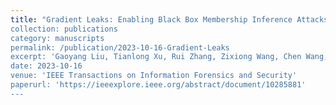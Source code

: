 ```yaml
---
title: "Gradient Leaks: Enabling Black Box Membership Inference Attacks Against Machine Learning Models
collection: publications
category: manuscripts
permalink: /publication/2023-10-16-Gradient-Leaks
excerpt: 'Gaoyang Liu, Tianlong Xu, Rui Zhang, Zixiong Wang, Chen Wang, Ling Liu'
date: 2023-10-16
venue: 'IEEE Transactions on Information Forensics and Security'
paperurl: 'https://ieeexplore.ieee.org/abstract/document/10285881'
---
```

